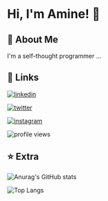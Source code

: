 
# Hi, I'm Amine! 👋


## 👦 About Me
I'm a self-thought programmer ...


## 🔗 Links
[![linkedin](https://img.shields.io/badge/linkedin-0A66C2?style=for-the-badge&logo=linkedin&logoColor=white)](https://www.linkedin.com/in/amin-hatim-b06690227/)

[![twitter](https://img.shields.io/badge/twitter-1DA1F2?style=for-the-badge&logo=twitter&logoColor=white)](https://twitter.com/takztk )

[![instagram](https://img.shields.io/badge/instagram-ff5722?style=for-the-badge&logo=instagram&logoColor=white)](https://www.instagram.com/hamine.dll)

![profile views](https://komarev.com/ghpvc/?username=6-on&color=green)

## ⭐ Extra

![Anurag's GitHub stats](https://github-readme-stats.vercel.app/api?username=6-on&theme=tokyonight)

![Top Langs](https://github-readme-stats.vercel.app/api/top-langs/?username=6-on&theme=tokyonight)

